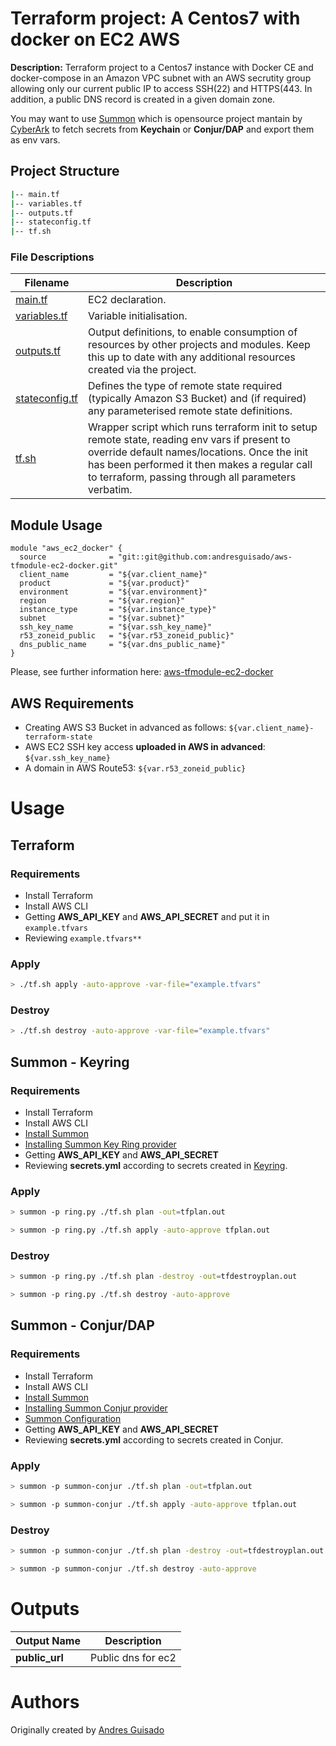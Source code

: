 # Terraform project: A Centos7 with docker on EC2 AWS 

**Description:** Terraform project to a Centos7 instance with Docker CE and docker-compose in an Amazon VPC subnet with an AWS secrutity group allowing only our current public IP to access SSH(22) and HTTPS(443.
In addition, a public DNS record is created in a given domain zone.


You may want to use [Summon](https://cyberark.github.io/summon/) which is opensource project mantain by [CyberArk](https://www.cyberark.com/) to fetch secrets from **Keychain** or **Conjur/DAP** and export them as env vars.


## Project Structure

```bash
|-- main.tf
|-- variables.tf
|-- outputs.tf
|-- stateconfig.tf
|-- tf.sh
```
### File Descriptions

**Filename**|**Description**
-----|-----
[main.tf](main.tf) | EC2 declaration. 
[variables.tf](variables.tf) | Variable initialisation.
[outputs.tf](outputs.tf) | Output definitions, to enable consumption of resources by other projects and modules. Keep this up to date with any additional resources created via the project.
[stateconfig.tf](stateconfig.tf) | Defines the type of remote state required (typically Amazon S3 Bucket) and (if required) any parameterised remote state definitions.
[tf.sh](tf.sh) | Wrapper script which runs terraform init to setup remote state, reading env vars if present to override default names/locations. Once the init has been performed it then makes a regular call to terraform, passing through all parameters verbatim.


## Module Usage

```
module "aws_ec2_docker" {
  source              = "git::git@github.com:andresguisado/aws-tfmodule-ec2-docker.git"
  client_name         = "${var.client_name}"
  product             = "${var.product}"
  environment         = "${var.environment}"
  region              = "${var.region}"
  instance_type       = "${var.instance_type}"
  subnet              = "${var.subnet}"
  ssh_key_name        = "${var.ssh_key_name}"
  r53_zoneid_public   = "${var.r53_zoneid_public}"
  dns_public_name     = "${var.dns_public_name}"
}
```

Please, see further information here: [aws-tfmodule-ec2-docker](https://github.com/andresguisado/aws-tfmodule-ec2-docker)

## AWS Requirements

- Creating AWS S3 Bucket in advanced as follows: ``` ${var.client_name}-terraform-state ```
- AWS EC2 SSH key access **uploaded in AWS in advanced**: ``` ${var.ssh_key_name} ```
- A domain in AWS Route53: ``` ${var.r53_zoneid_public} ```


# Usage 

## Terraform 

### Requirements 
- Install Terraform
- Install AWS CLI
- Getting **AWS_API_KEY** and **AWS_API_SECRET** and put it in ``` example.tfvars ```
- Reviewing ``` example.tfvars** ```

### Apply

```bash
> ./tf.sh apply -auto-approve -var-file="example.tfvars"
```

### Destroy

```bash
> ./tf.sh destroy -auto-approve -var-file="example.tfvars"
```

## Summon - Keyring

### Requirements 
- Install Terraform
- Install AWS CLI
- [Install Summon](https://github.com/cyberark/summon#install)
- [Installing Summon Key Ring provider](https://github.com/cyberark/summon-keyring#install)
- Getting **AWS_API_KEY** and **AWS_API_SECRET**
- Reviewing **secrets.yml** according to secrets created in [Keyring](https://github.com/cyberark/summon-keyring#example).

### Apply

```bash
> summon -p ring.py ./tf.sh plan -out=tfplan.out

> summon -p ring.py ./tf.sh apply -auto-approve tfplan.out
```

### Destroy

```bash
> summon -p ring.py ./tf.sh plan -destroy -out=tfdestroyplan.out

> summon -p ring.py ./tf.sh destroy -auto-approve 
```

## Summon - Conjur/DAP 

### Requirements 
- Install Terraform
- Install AWS CLI
- [Install Summon](https://github.com/cyberark/summon#install)
- [Installing Summon Conjur provider](https://github.com/cyberark/summon-conjur#install)
- [Summon Configuration](https://github.com/cyberark/summon-conjur#configuration)
- Getting **AWS_API_KEY** and **AWS_API_SECRET**
- Reviewing **secrets.yml** according to secrets created in Conjur.

### Apply

```bash
> summon -p summon-conjur ./tf.sh plan -out=tfplan.out

> summon -p summon-conjur ./tf.sh apply -auto-approve tfplan.out
```

### Destroy

```bash
> summon -p summon-conjur ./tf.sh plan -destroy -out=tfdestroyplan.out

> summon -p summon-conjur ./tf.sh destroy -auto-approve 
```

# Outputs

**Output Name**|**Description**
-----|-----
**public_url**  | Public dns for ec2


Authors
=======
Originally created by [Andres Guisado](https://www.linkedin.com/in/andresguisado/)



